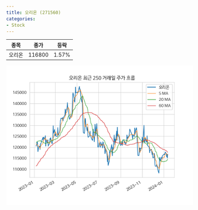```yaml
---
title: 오리온 (271560)
categories:
- Stock
---
```


|종목|종가|등락|
|----|----|----|
|오리온|116800|1.57%|

<!-- more -->

![271560](/assets/images/stock/271560.png)